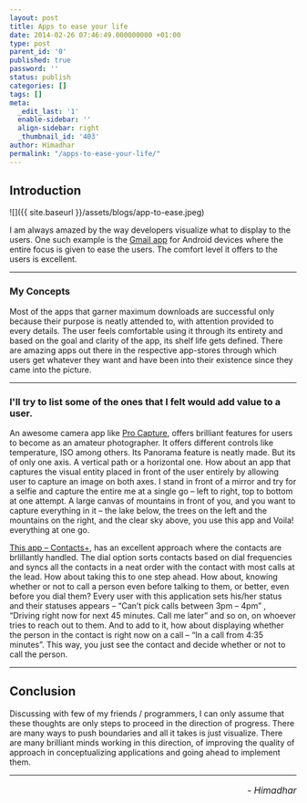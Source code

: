 ```yaml
---
layout: post
title: Apps to ease your life
date: 2014-02-26 07:46:49.000000000 +01:00
type: post
parent_id: '0'
published: true
password: ''
status: publish
categories: []
tags: []
meta:
  _edit_last: '1'
  enable-sidebar: ''
  align-sidebar: right
  _thumbnail_id: '403'
author: Himadhar
permalink: "/apps-to-ease-your-life/"
---
```


## Introduction

![]({{ site.baseurl }}/assets/blogs/app-to-ease.jpeg)

I am always amazed by the way developers visualize what to display to the users. One such example is the [Gmail app](https://https://play.google.com/store/apps/details?id=com.google.android.gm&pli=1) for Android devices where the entire focus is given to ease the users. The comfort level it offers to the users is excellent.

---

### My Concepts

Most of the apps that garner maximum downloads are successful only because their purpose is neatly attended to, with attention provided to every details. The user feels comfortable using it through its entirety and based on the goal and clarity of the app, its shelf life gets defined. There are amazing apps out there in the respective app-stores through which users get whatever they want and have been into their existence since they came into the picture.

---

### I'll try to list some of the ones that I felt would add value to a user.

An awesome camera app like [Pro Capture](https://play.google.com/store/apps/details?id=com.neaststudios.procapture&hl=en), offers brilliant features for users to become as an amateur photographer. It offers different controls like temperature, ISO among others. Its Panorama feature is neatly made. But its of only one axis. A vertical path or a horizontal one. How about an app that captures the visual entity placed in front of the user entirely by allowing user to capture an image on both axes. I stand in front of a mirror and try for a selfie and capture the entire me at a single go – left to right, top to bottom at one attempt. A large canvas of mountains in front of you, and you want to capture everything in it – the lake below, the trees on the left and the mountains on the right, and the clear sky above, you use this app and Voila! everything at one go.

[This app – Contacts+](https://play.google.com/store/apps/details?id=com.contapps.android), has an excellent approach where the contacts are brlillantly handled. The dial option sorts contacts based on dial frequencies and syncs all the contacts in a neat order with the contact with most calls at the lead. How about taking this to one step ahead. How about, knowing whether or not to call a person even before talking to them, or better, even before you dial them? Every user with this application sets his/her status and their statuses appears – “Can’t pick calls between 3pm – 4pm” , “Driving right now for next 45 minutes. Call me later” and so on, on whoever tries to reach out to them. And to add to it, how about displaying whether the person in the contact is right now on a call – “In a call from 4:35 minutes”. This way, you just see the contact and decide whether or not to call the person.

---

## Conclusion

Discussing with few of my friends / programmers, I can only assume that these thoughts are only steps to proceed in the direction of progress. There are many ways to push boundaries and all it takes is just visualize. There are many brilliant minds working in this direction, of improving the quality of approach in conceptualizing applications and going ahead to implement them.

---

<h6 style="text-align: right;font-size: 1rem;margin-top: 16px;">
- Himadhar
</h6>
